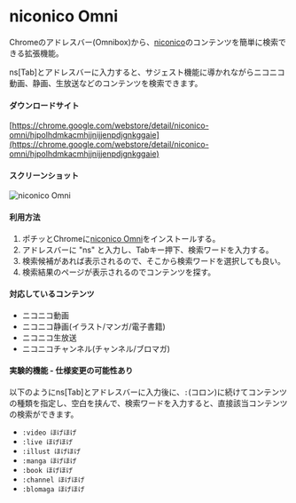 niconico Omni
=========================
Chromeのアドレスバー(Omnibox)から、[niconico](http://www.nicovideo.jp/top_service/)のコンテンツを簡単に検索できる拡張機能。

ns[Tab]とアドレスバーに入力すると、サジェスト機能に導かれながらニコニコ動画、静画、生放送などのコンテンツを検索できます。

#### ダウンロードサイト
[https://chrome.google.com/webstore/detail/niconico-omni/hjpolhdmkacmhjjnijjenpdjgnkggaie](https://chrome.google.com/webstore/detail/niconico-omni/hjpolhdmkacmhjjnijjenpdjgnkggaie)

#### スクリーンショット

![niconico Omni](https://raw.github.com/shoito/niconico-omni-chrome-extension/master/screenshot/ss0.png)

#### 利用方法
1. ポチッとChromeに[niconico Omni](https://chrome.google.com/webstore/detail/niconico-omni/hjpolhdmkacmhjjnijjenpdjgnkggaie)をインストールする。
1. アドレスバーに "ns" と入力し、Tabキー押下、検索ワードを入力する。
1. 検索候補があれば表示されるので、そこから検索ワードを選択しても良い。
1. 検索結果のページが表示されるのでコンテンツを探す。 

#### 対応しているコンテンツ
- ニコニコ動画
- ニコニコ静画(イラスト/マンガ/電子書籍)
- ニコニコ生放送
- ニコニコチャンネル(チャンネル/ブロマガ)

#### 実験的機能 - 仕様変更の可能性あり
以下のようにns[Tab]とアドレスバーに入力後に、```:```(コロン)に続けてコンテンツの種類を指定し、空白を挟んで、検索ワードを入力すると、直接該当コンテンツの検索ができます。

- ```:video ほげほげ```
- ```:live ほげほげ```
- ```:illust ほげほげ```
- ```:manga ほげほげ```
- ```:book ほげほげ```
- ```:channel ほげほげ```
- ```:blomaga ほげほげ```
